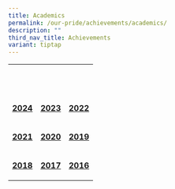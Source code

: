 ```yaml
---
title: Academics
permalink: /our-pride/achievements/academics/
description: ""
third_nav_title: Achievements
variant: tiptap
---
```

<table style="minWidth: 75px">
<colgroup>
<col>
<col>
<col>
</colgroup>
<tbody>
<tr>
<th rowspan="1" colspan="1">
<p>&nbsp;</p>
</th>
<th rowspan="1" colspan="1">
<p>&nbsp;</p>
</th>
<th rowspan="1" colspan="1">
<p>&nbsp;</p>
</th>
</tr>
<tr>
<td rowspan="1" colspan="1">
<p><strong><a href="https://westviewpri.moe.edu.sg/2024/" rel="noopener noreferrer nofollow" target="_blank">2024</a></strong>
</p>
</td>
<td rowspan="1" colspan="1">
<p><strong><a href="/our-pride/achievements/academics/2023/" rel="noopener noreferrer nofollow" target="_blank">2023</a></strong>
</p>
</td>
<td rowspan="1" colspan="1">
<p><strong><a href="/our-pride/achievements/academics/2022/" rel="noopener noreferrer nofollow" target="_blank">2022</a></strong>
</p>
</td>
</tr>
<tr>
<td rowspan="1" colspan="1">
<p><strong><a href="/our-pride/achievements/academics/2023/" rel="noopener noreferrer nofollow" target="_blank">2021</a></strong>
</p>
</td>
<td rowspan="1" colspan="1">
<p><strong><a href="/our-pride/achievements/academics/2020/" rel="noopener noreferrer nofollow" target="_blank">2020</a></strong>
</p>
</td>
<td rowspan="1" colspan="1">
<p><strong><a href="/our-pride/achievements/academics/2019/" rel="noopener noreferrer nofollow" target="_blank">2019</a></strong>
</p>
</td>
</tr>
<tr>
<td rowspan="1" colspan="1">
<p><strong><a href="/our-pride/achievements/academics/2018/" rel="noopener noreferrer nofollow" target="_blank">2018</a></strong>
</p>
</td>
<td rowspan="1" colspan="1">
<p><strong><a href="/our-pride/achievements/academics/2017/" rel="noopener noreferrer nofollow" target="_blank">2017</a></strong>
</p>
</td>
<td rowspan="1" colspan="1">
<p><strong><a href="/our-pride/achievements/academics/2016/" rel="noopener noreferrer nofollow" target="_blank">2016</a></strong>
</p>
</td>
</tr>
</tbody>
</table>
<p></p>